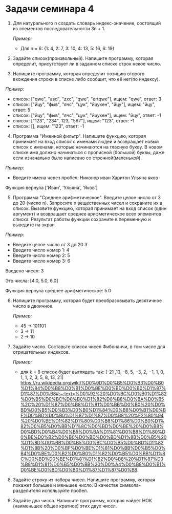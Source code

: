 # Задачи семинара 4


1. Для натурального n создать словарь индекс-значение, состоящий из элементов последовательности 3n + 1.
    
    *Пример:*
    
    - Для n = 6: {1: 4, 2: 7, 3: 10, 4: 13, 5: 16, 6: 19}


2. Задайте список(произвольный). Напишите программу, которая определит, присутствует ли в заданном списке строк некое число.

3. Напишите программу, которая определит позицию второго вхождения строки в списке либо сообщит, что её нет(по индексу).

*Пример:*

- список: ["qwe", "asd", "zxc", "qwe", "ertqwe"], ищем: "qwe", ответ: 3
- список: ["йцу", "фыв", "ячс", "цук", "йцукен", "йцу"], ищем: "йцу", ответ: 5
- список: ["йцу", "фыв", "ячс", "цук", "йцукен"], ищем: "йцу", ответ: -1
- список: ["123", "234", 123, "567"], ищем: "123", ответ: -1
- список: [], ищем: "123", ответ: -1


4. Программа "Именной фильтр". Напишите функцию, которая принимает на вход список с именами людей и возвращает новый список с именами, которые начинаются на гласную букву. В новом списке имя должно начинаться с прописной (большой) буквы, даже если изначально было написано со строчной(маленькой).

*Пример:*

 - Введите имена через пробел: Никонор иван Харитон Ульяна яков

Функция вернула ['Иван', 'Ульяна', 'Яков']


5. Программа "Среднее арифметическое". Введите целое число от 3 до 20 (число n). Запросите n вещественных чисел и сохраните их в список. Вызовите функцию, которая принимает на вход список (один аргумент) и возвращает среднее арифметическое всех элементов списка. Результат работы функции сохраните в переменную и выведите на экран.

*Пример:*

- Введите целое число от 3 до 20 3
- Введите число номер 1: 4
- Введите число номер 2: 5
- Введите число номер 3: 6

Введено чисел: 3

Это числа: [4.0, 5.0, 6.0]

Функция вернула среднее арифметическое:  5.0


6. Напишите программу, которая будет преобразовывать десятичное число в двоичное.
    
    *Пример:*
    
    - 45 -> 101101
    - 3 -> 11
    - 2 -> 10
7. Задайте число. Составьте список чисел Фибоначчи, в том числе для отрицательных индексов.
    
    *Пример:*
    
    - для k = 8 список будет выглядеть так: [-21 ,13, -8, 5, −3, 2, −1, 1, 0, 1, 1, 2, 3, 5, 8, 13, 21]
https://ru.wikipedia.org/wiki/%D0%9D%D0%B5%D0%B3%D0%B0%D1%84%D0%B8%D0%B1%D0%BE%D0%BD%D0%B0%D1%87%D1%87%D0%B8#:~:text=%D0%92%20%D0%BC%D0%B0%D1%82%D0%B5%D0%BC%D0%B0%D1%82%D0%B8%D0%BA%D0%B5%2C%20%D1%87%D0%B8%D1%81%D0%BB%D0%B0%20%D0%BD%D0%B5%D0%B3%D0%B0%D1%84%D0%B8%D0%B1%D0%BE%D0%BD%D0%B0%D1%87%D1%87%D0%B8%20%E2%80%94%20%D0%BE%D1%82%D1%80%D0%B8%D1%86%D0%B0%D1%82%D0%B5%D0%BB%D1%8C%D0%BD%D0%BE%20%D0%B8%D0%BD%D0%B4%D0%B5%D0%BA%D1%81%D0%B8%D1%80%D0%BE%D0%B2%D0%B0%D0%BD%D0%BD%D1%8B%D0%B5%20%D1%8D%D0%BB%D0%B5%D0%BC%D0%B5%D0%BD%D1%82%D1%8B%20%D0%BF%D0%BE%D1%81%D0%BB%D0%B5%D0%B4%D0%BE%D0%B2%D0%B0%D1%82%D0%B5%D0%BB%D1%8C%D0%BD%D0%BE%D1%81%D1%82%D0%B8%20%D1%87%D0%B8%D1%81%D0%B5%D0%BB%20%D0%A4%D0%B8%D0%B1%D0%BE%D0%BD%D0%B0%D1%87%D1%87%D0%B8.

8. Задайте строку из набора чисел. Напишите программу, которая покажет большее и меньшее число. В качестве символа-разделителя используйте пробел.

9. Задайте два числа. Напишите программу, которая найдёт НОК (наименьшее общее кратное) этих двух чисел.
